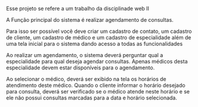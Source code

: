 Esse projeto se refere a um trabalho da disciplinade web II

A Função principal do sistema é realizar agendamento de consultas.

Para isso ser possível você deve criar um cadastro de contato, um cadastro de cliente, um cadastro de médico e um cadastro de especialidade além de uma tela inicial para o sistema dando acesso a todas as funcionalidades

Ao realizar um agendamento, o sistema deverá perguntar qual a especialidade para qual deseja agendar consultas. Apenas médicos desta especialidade devem estar disponíveis para o agendamento.

Ao selecionar o médico, deverá ser exibido na tela os horários de atendimento deste médico. Quando o cliente informar o horário desejado para consulta, deverá ser verificado se o médico atende neste horário e se ele não possui consultas marcadas para a data e horário selecionada.
